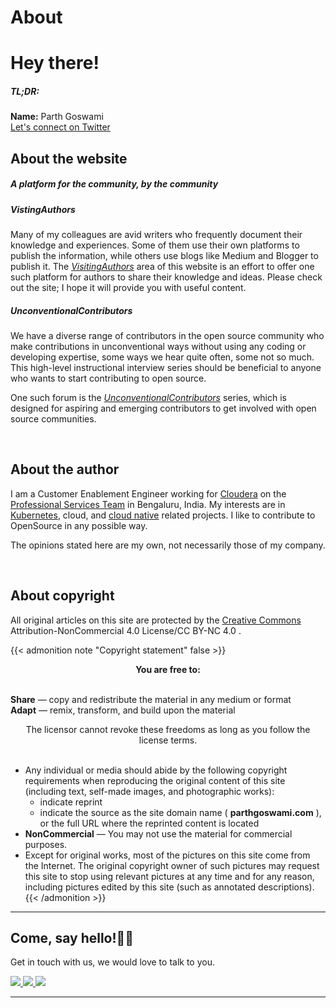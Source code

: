 # About

# **Hey there!**

##### TL;DR: 
**Name:** Parth Goswami<br/>
[Let's connect on Twitter](https://www.twitter.com/parthtwts)

## About the website
##### A platform for the community, by the community

##### VistingAuthors 
Many of my colleagues are avid writers who frequently document their knowledge and experiences. Some of them use their own platforms to publish the information, while others use blogs like Medium and Blogger to publish it. The [*VisitingAuthors*](https://www.parthgoswami.com/categories/visitingauthors/) area of this website is an effort to offer one such platform for authors to share their knowledge and ideas. Please check out the site; I hope it will provide you with useful content.

##### UnconventionalContributors
We have a diverse range of contributors in the open source community who make contributions in unconventional ways without using any coding or developing expertise, some ways we hear quite often, some not so much. This high-level instructional interview series should be beneficial to anyone who wants to start contributing to open source. 

One such forum is the [*UnconventionalContributors*](https://www.parthgoswami.com/categories/unconventionalcontributors/) series, which is designed for aspiring and emerging contributors to get involved with open source communities. 


<br/>

## About the author
I am a Customer Enablement Engineer working for [Cloudera](https://www.cloudera.com) on the [Professional Services Team](https://www.cloudera.com/about/services-and-support/professional-services.html) in Bengaluru, India. My interests are in [Kubernetes](https://kubernetes.io/), cloud, and [cloud native](https://cncf.io) related projects. I like to contribute to OpenSource in any possible way.   

The opinions stated here are my own, not necessarily those of my company.


<br/>

## About copyright
All original articles on this site are protected by the [Creative Commons](https://creativecommons.org/licenses/by-nc/4.0/) Attribution-NonCommercial 4.0 License/CC BY-NC 4.0 .

{{< admonition note "Copyright statement" false >}}

<div style="text-align: center"> 
<b>You are free to:</b> 
</div>

<br/>

**Share** — copy and redistribute the material in any medium or format
<br/>
**Adapt** — remix, transform, and build upon the material
<br/>
<div style="text-align: center">
The licensor cannot revoke these freedoms as long as you follow the license terms.
</div>
<br/>

- Any individual or media should abide by the following copyright requirements when reproducing the original content of this site (including text, self-made images, and photographic works):
	- indicate reprint
	- indicate the source as the site domain name ( **parthgoswami.com** ), or the full URL where the reprinted content is located
- **NonCommercial** — You may not use the material for commercial purposes.
- Except for original works, most of the pictures on this site come from the Internet. The original copyright owner of such pictures may request this site to stop using relevant pictures at any time and for any reason, including pictures edited by this site (such as annotated descriptions).
{{< /admonition >}}

---
## Come, say hello!👋🏻
Get in touch with us, we would love to talk to you. <br/>

<a href="http://twitter.com/parthtwts">
  <img src="https://img.shields.io/twitter/follow/parthtwts?label=Twitter&logo=twitter&style=for-the-badge&color=blue" />
</a>

<a href="http://linkedin.com/in/parth-goswami/">
  <img src="https://img.shields.io/badge/LinkedIn-0077B5?style=for-the-badge&logo=linkedin&logoColor=white" />
</a>

<a href="mailto:parthifs.g@gmail.com">
  <img src="https://img.shields.io/badge/Gmail-D14836?style=for-the-badge&logo=gmail&logoColor=white">
</a>

---

